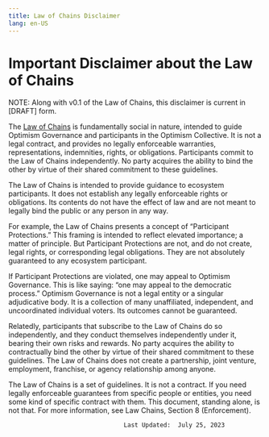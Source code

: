 ```yaml
---
title: Law of Chains Disclaimer
lang: en-US
---
```


# Important Disclaimer about the Law of Chains

NOTE:  Along with v0.1 of the Law of Chains, this disclaimer is current in [DRAFT] form.  

The [Law of Chains](https://gov.optimism.io/t/law-of-chains-v0-1-full-draft/6514) is fundamentally social in nature, intended to guide Optimism Governance and participants in the Optimism Collective. It is not a legal contract, and provides no legally enforceable warranties, representations, indemnities, rights, or obligations.  Participants commit to the Law of Chains independently.  No party acquires the ability to bind the other by virtue of their shared commitment to these guidelines. 


The Law of Chains is intended to provide guidance to ecosystem participants.  It does not establish any legally enforceable rights or obligations.  Its contents do not have the effect of law and are not meant to legally bind the public or any person in any way.  

For example, the Law of Chains presents a concept of “Participant Protections.”  This framing is intended to reflect elevated importance; a matter of principle. But Participant Protections are not, and do not create, legal rights, or corresponding legal obligations. They are not absolutely guaranteed to any ecosystem participant.  

If Participant Protections are violated, one may appeal to Optimism Governance.  This is like saying: “one may appeal to the democratic process.”  Optimism Governance is not a legal entity or a singular adjudicative body.  It is a collection of many unaffiliated, independent, and uncoordinated individual voters.  Its outcomes cannot be guaranteed. 

Relatedly, participants that subscribe to the Law of Chains do so independently, and they conduct themselves independently under it, bearing their own risks and rewards. No party acquires the ability to contractually bind the other by virtue of their shared commitment to these guidelines. The Law of Chains does not create a partnership, joint venture, employment, franchise, or agency relationship among anyone. 

The Law of Chains is a set of guidelines.  It is not a contract.  If you need legally enforceable guarantees from specific people or entities, you need some kind of specific contract with them. This document, standing alone, is not that.  For more information, see Law Chains, Section 8 (Enforcement). 

									Last Updated:  July 25, 2023
